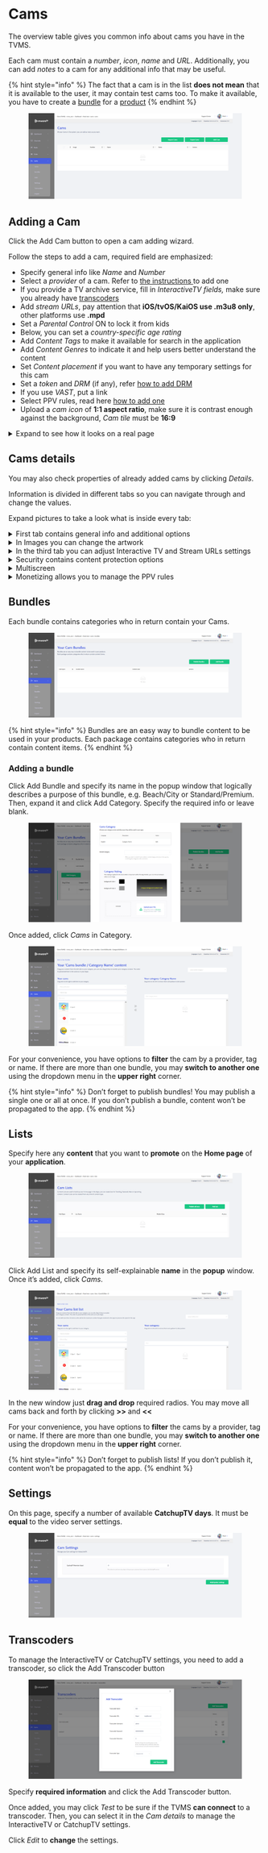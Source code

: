 # Cams

The overview table gives you common info about cams you have in the TVMS.

Each cam must contain a _number_, _icon_, _name_ and _URL_. Additionally, you can add _notes_ to a cam for any additional info that may be useful.

{% hint style="info" %}
The fact that a cam is in the list **does not mean** that it is available to the user, it may contain test cams too. To make it available, you have to create a [bundle](cams.md#bundles) for a [product](../inventory/inventory.md)
{% endhint %}

<figure><img src="../../.gitbook/assets/Без имени (75).png" alt=""><figcaption></figcaption></figure>

## Adding a Cam

Click the Add Cam button to open a cam adding wizard.

Follow the steps to add a cam, required field are emphasized:

* Specify general info like _Name_ and _Number_
* Select a _provider_ of a cam. Refer to [the instructions ](settings.md#providers)to add one
* If you provide a TV archive service, fill in _InteractiveTV fields,_ make sure you already have [transcoders](cams.md#transcoders)
* Add _stream URLs_, pay attention that **iOS/tvOS/KaiOS use .m3u8 only**, other platforms use **.mpd**
* Set a _Parental Control_ ON to lock it from kids
* Below, you can set a _country-specific age rating_
* Add _Content Tags_ to make it available for search in the application
* Add _Content Genres_ to indicate it and help users better understand the content
* Set _Content placement_ if you want to have any temporary settings for this cam
* Set a _token_ and _DRM_ (if any), refer [how to add DRM](drm-and-tokens.md)
* If you use _VAST_, put a link
* Select PPV rules, read here [how to add one](pay-per-view.md)
* Upload a _cam icon_ of **1:1 aspect ratio**, make sure it is contrast enough against the background, _Cam tile_ must be **16:9**

<details>

<summary>Expand to see how it looks on a real page</summary>

<img src="../../.gitbook/assets/Cams page.png" alt="" data-size="original">

</details>



## Cams details

You may also check properties of already added cams by clicking _Details_.

Information is divided in different tabs so you can navigate through and change the values.

Expand pictures to take a look what is inside every tab:

<details>

<summary>First tab contains general info and additional options</summary>

<img src="../../.gitbook/assets/Cam details.png" alt="" data-size="original">

</details>

<details>

<summary>In Images you can change the artwork</summary>

<img src="../../.gitbook/assets/Cam details Images.png" alt="" data-size="original">

</details>

<details>

<summary>In the third tab you can adjust Interactive TV and Stream URLs settings</summary>

<img src="../../.gitbook/assets/Cam details Streams.png" alt="" data-size="original">

</details>

<details>

<summary>Security contains content protection options</summary>

<img src="../../.gitbook/assets/Cam details Security.png" alt="" data-size="original">

</details>

<details>

<summary>Multiscreen</summary>

<img src="../../.gitbook/assets/Cam details multiscreen.png" alt="" data-size="original">

</details>

<details>

<summary>Monetizing allows you to manage the PPV rules</summary>

<img src="../../.gitbook/assets/Cam details Monetizing.png" alt="" data-size="original">

</details>



## Bundles

Each bundle contains categories who in return contain your Cams.

<figure><img src="../../.gitbook/assets/Без имени (83).png" alt=""><figcaption></figcaption></figure>

{% hint style="info" %}
Bundles are an easy way to bundle content to be used in your products. Each package contains categories who in return contain content items.
{% endhint %}



### Adding a bundle <a href="#adding-a-bundle" id="adding-a-bundle"></a>

Click Add Bundle and specify its name in the popup window that logically describes a purpose of this bundle, e.g. Beach/City or Standard/Premium. Then, expand it and click Add Category. Specify the required info or leave blank.

<figure><img src="../../.gitbook/assets/Без имени (84).png" alt=""><figcaption></figcaption></figure>

Once added, click _Cams_ in Category.

<figure><img src="../../.gitbook/assets/Без имени (85).png" alt=""><figcaption></figcaption></figure>

For your convenience, you have options to **filter** the cam by a provider, tag or name. If there are more than one bundle, you may **switch to another one** using the dropdown menu in the **upper right** corner.

{% hint style="info" %}
Don’t forget to publish bundles! You may publish a single one or all at once. If you don’t publish a bundle, content won’t be propagated to the app.
{% endhint %}



## Lists

Specify here any **content** that you want to **promote** on the **Home page** of your **application**.

<figure><img src="../../.gitbook/assets/Без имени (86).png" alt=""><figcaption></figcaption></figure>

Click Add List and specify its self-explainable **name** in the **popup** window. Once it’s added, click _Cams_.

<figure><img src="../../.gitbook/assets/Без имени (87).png" alt=""><figcaption></figcaption></figure>

In the new window just **drag and drop** required radios. You may move all cams back and forth by clicking **>>** and **<<**

For your convenience, you have options to **filter** the cams by a provider, tag or name. If there are more than one bundle, you may **switch to another one** using the dropdown menu in the **upper right** corner.

{% hint style="info" %}
Don’t forget to publish lists! If you don’t publish it, content won’t be propagated to the app.
{% endhint %}



## Settings

On this page, specify a number of available **CatchupTV days**. It must be **equal** to the video server settings.

<figure><img src="../../.gitbook/assets/Без имени (88).png" alt=""><figcaption></figcaption></figure>



## Transcoders

To manage the InteractiveTV or CatchupTV settings, you need to add a transcoder, so click the Add Transcoder button

<figure><img src="../../.gitbook/assets/Без имени (89).png" alt=""><figcaption></figcaption></figure>

Specify **required information** and click the Add Transcoder button.

Once added, you may click _Test_ to be sure if the TVMS **can connect** to a transcoder. Then, you can select it in the _Cam details_ to manage the InteractiveTV or CatchupTV settings.

Click _Edit_ to **change** the settings.

